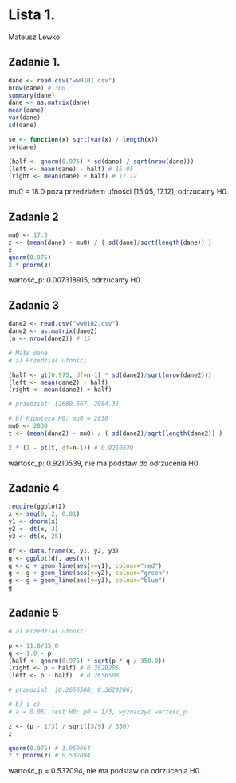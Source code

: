 # Lista 1.
Mateusz Lewko

## Zadanie 1.

```R
dane <- read.csv("ww0101.csv")
nrow(dane) # 300
summary(dane)
dane <- as.matrix(dane)
mean(dane)
var(dane)
sd(dane)

se <- function(x) sqrt(var(x) / length(x))
se(dane)

(half <- qnorm(0.975) * sd(dane) / sqrt(nrow(dane)))
(left <- mean(dane) - half) # 15.05
(right <- mean(dane) + half) # 17.12

```
mu0 = 18.0 poza przedziałem ufności [15.05, 17.12], odrzucamy H0.

## Zadanie 2

```R
mu0 <- 17.5
z <- (mean(dane) - mu0) / ( sd(dane)/sqrt(length(dane)) )
z
qnorm(0.975)
2 * pnorm(z)
```

wartość_p: 0.007318915, odrzucamy H0.

## Zadanie 3

```R
dane2 <- read.csv("ww0102.csv")
dane2 <- as.matrix(dane2)
(n <- nrow(dane2)) # 15

# Małe dane
# a) Przedział ufności

(half <- qt(0.975, df=n-1) * sd(dane2)/sqrt(nrow(dane2)))
(left <- mean(dane2) - half)
(right <- mean(dane2) + half)

# przedział: [2689.567, 2984.3]

# b) Hipoteza H0: mu0 = 2830
mu0 <- 2830
t <- (mean(dane2) - mu0) / ( sd(dane2)/sqrt(length(dane2)) )

2 * (1 - pt(t, df=n-1)) # 0.9210539
```
wartość_p: 0.9210539, nie ma podstaw do odrzucenia H0.

## Zadanie 4

```R
require(ggplot2)
x <- seq(0, 2, 0.01)
y1 <- dnorm(x)
y2 <- dt(x, 3)
y3 <- dt(x, 25)

df <- data.frame(x, y1, y2, y3)
g <- ggplot(df, aes(x))
g <- g + geom_line(aes(y=y1), colour="red")
g <- g + geom_line(aes(y=y2), colour="green")
g <- g + geom_line(aes(y=y3), colour="blue")
g
```

## Zadanie 5

```R
# a) Przedział ufności

p <- 11.0/35.0
q <- 1.0 - p
(half <- qnorm(0.975) * sqrt(p * q / 350.0))
(right <- p + half) # 0.3629206
(left <- p - half)  # 0.2656508

# przedział: [0.2656508, 0.3629206]

# b) i c) 
# a = 0.05, test H0: p0 = 1/3, wyznaczyć wartość_p

z <- (p - 1/3) / sqrt((3/9) / 350)
z

qnorm(0.975) # 1.959964
2 * pnorm(z) # 0.537094
```

wartość_p = 0.537094, nie ma podstaw do odrzucenia H0.